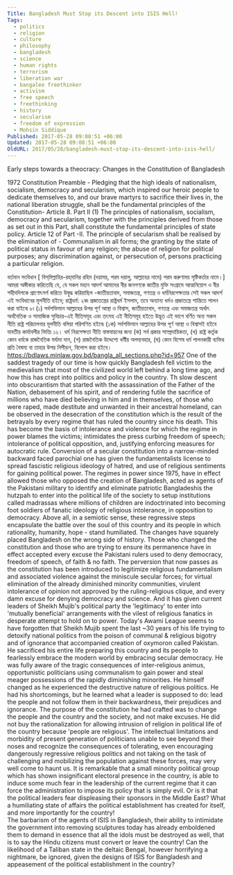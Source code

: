 ```yaml
---
Title: Bangladesh Must Stop its Descent into ISIS Hell!
Tags:
  - politics
  - religion
  - culture
  - philosophy
  - bangladesh
  - science
  - human rights
  - terrorism
  - liberation war
  - bangalee freethinker
  - activism
  - free speech
  - freethinking
  - history
  - secularism
  - freedom of expression
  - Mohsin Siddique
Published: 2017-05-28 09:08:51 +06:00
Updated: 2017-05-28 09:08:51 +06:00
OldURL: 2017/05/28/bangladesh-must-stop-its-descent-into-isis-hell/
---
```



Early steps towards a theocracy: Changes in the Constitution of Bangladesh

1972 Constitution
Preamble - Pledging that the high ideals of nationalism, socialism, democracy and secularism, which inspired our heroic people to dedicate themselves to, and our brave martyrs to sacrifice their lives in, the national liberation struggle, shall be the fundamental principles of the Constitution- 
Article 8. Part II (1) The principles of nationalism, socialism, democracy and secularism, together with the principles derived from those as set out in this Part, shall constitute the fundamental principles of state policy.
Article 12 of Part -II. The principle of secularism shall be realised by the elimination of -
Communalism in all forms; the granting by the state of political status in favour of any religion; the abuse of religion for political purposes; any discrimination against, or persecution of, persons practicing a particular religion.	

বর্তমান সংবিধান
[ বিস্‌মিল্লাহির-রহ্‌মানির রহিম 
(দয়াময়, পরম দয়ালু, আল্লাহের নামে) পরম করুণাময় সৃষ্টিকর্তার নামে।]
আমরা অঙ্গীকার করিতেছি যে, যে সকল মহান আদর্শ আমাদের
বীর জনগণকে জাতীয় মুক্তি সংগ্রামে আত্মনিয়োগ ও বীর শহীদদিগকে প্রাণোৎসর্গ করিতে উদ্বুদ্ধ করিয়াছিল -জাতীয়তাবাদ,
সমাজতন্ত্র, গণতন্ত্র ও ধর্মনিরপেক্ষতার সেই সকল আদর্শ এই সংবিধানের মূলনীতি হইবে;
রাষ্ট্রধর্ম: ২ক৷ প্রজাতন্ত্রের রাষ্ট্রধর্ম ইসলাম, তবে অন্যান্য ধর্মও প্রজাতন্ত্রে শান্তিতে পালন করা যাইবে৷
৮৷ (১) সর্বশক্তিমান আল্লাহের উপর পূর্ণ আস্থা ও বিশ্বাস, জাতীয়তাবাদ, গণতন্ত্র এবং সমাজতন্ত্র অর্থাৎ অর্থনৈতিক ও সামাজিক সুবিচার-এই নীতিসমূহ এবং তৎসহ এই নীতিসমূহ হইতে উদ্ভূত এই ভাগে বর্ণিত অন্য সকল নীতি রাষ্ট্র পরিচালনার মূলনীতি বলিয়া পরিগণিত হইবে৷
(১ক) সর্বশক্তিমান আল্লাহের উপর পূর্ণ আস্থা ও বিশ্বাসই হইবে যাবতীয় কার্যাবলীর ভিত্তি৷
১২। ধর্ম নিরপেক্ষতা নীতি বাস্তবায়নের জন্য 
(ক) সর্ব প্রকার সাম্প্রদায়িকতা,
(খ) রাষ্ট্র কর্তৃক কোন ধর্মকে রাজনৈতিক মর্যাদা দান,
(গ) রাজনৈতিক উদ্দেশ্যে ধর্মীয় অপব্যবহার,
(ঘ) কোন বিশেষ ধর্ম পালনকারী ব্যক্তির প্রতি বৈষম্য বা তাহার উপর নিপীড়ন, বিলোপ করা হইবে।
https://bdlaws.minlaw.gov.bd/bangla_all_sections.php?id=957
   One of the saddest tragedy of our time is how quickly Bangladesh fell victim to the medievalism that most of the civilized world left behind a long time ago, and how this has crept into politics and policy in the country. Th slow descent into obscurantism that started with the assassination of the Father of the Nation, debasement of his spirit, and of rendering futile the sacrifice of millions who have died believing in him and in themselves, of those who were raped, made destitute and unwanted in their ancestral homeland, can be observed in the desecration of the constitution which is the result of the betrayals by every regime that has ruled the country since his death. This has become the basis of intolerance and violence for which the regime in power blames the victims; intimidates the press curbing freedom of speech; intolerance of political opposition, and, justifying enforcing measures for autocratic rule. Conversion of a secular constitution into a narrow-minded backward faced parochial one has given the fundamentalists license to spread fascistic religious ideology of hatred, and use of religious sentiments for gaining political power. The regimes in power since 1975, have in effect allowed those who opposed the creation of Bangladesh, acted as agents of the Pakistani military to identify and eliminate patriotic Bangladeshis the hutzpah to enter into the political life of the society to setup institutions called madrassas where millions of children are indoctrinated into becoming foot soldiers of fanatic ideology of religious intolerance, in opposition to democracy.  Above all, in a semiotic sense, these regressive steps encapsulate the battle over the soul of this country and its people in which rationality, humanity, hope - stand humiliated. The changes have squarely placed Bangladesh on the wrong side of history.
   Those who changed the constitution and those who are trying to ensure its permanence have in effect accepted every excuse the Pakistani rulers used to deny democracy, freedom of speech, of faith &amp; no faith. The perversion that now passes as the constitution has been introduced to legitimize religious fundamentalism and associated violence against the miniscule secular forces; for virtual elimination of the already diminished minority communities, virulent intolerance of opinion not approved by the ruling-religious clique, and every damn excuse for denying democracy and science. And it has given current leaders of Sheikh Mujib's political party the 'legitimacy' to enter into 'mutually beneficial' arrangements with the vilest of religious fanatics in desperate attempt to hold on to power. 
      Today's Awami League seems to have forgotten that Sheikh Mujib spent the last ~30 years of his life trying to detoxify national politics from the poison of communal &amp; religious bigotry and of ignorance that accompanied creation of oxymoron called Pakistan. He sacrificed his entire life preparing this country and its people to fearlessly embrace the modern world by embracing secular democracy. He was fully aware of the tragic consequences of inter-religious animus, opportunistic politicians using communalism to gain power and steal meager possessions of the rapidly diminishing minorities. He himself changed as he experienced the destructive nature of religious politics. He had his shortcomings, but he learned what a leader is supposed to do: lead the people and not follow them in their backwardness, their prejudices and ignorance. The purpose of the constitution he had crafted was to change the people and the country and the society, and not make excuses. He did not buy the rationalization for allowing intrusion of religion in political life of the country because 'people are religious'. 
The intellectual limitations and morbidity of present generation of politicians unable to see beyond their noses and recognize the consequences of tolerating, even encouraging dangerously regressive religious politics and not taking on the task of challenging and mobilizing the population against these forces, may very well come to haunt us. 
  It is remarkable that a small minority political group which has shown insignificant electoral presence in the country, is able to induce some much fear in the leadership of the current regime that it can force the administration to impose its policy that is simply evil. Or is it that the political leaders fear displeasing their sponsors in the Middle East? What a humiliating state of affairs the political establishment has created for itself, and more importantly for the country!  
The barbarism of the agents of ISIS in Bangladesh, their ability to intimidate the government into removing sculptures today has already emboldened them to demand in essence that all the idols must be destroyed as well, that is to say the Hindu citizens must convert or leave the country! Can the likelihood of a Taliban state in the deltaic Bengal, however horrifying a nightmare, be ignored, given the designs of ISIS for Bangladesh and appeasement of the political establishment in the country?
